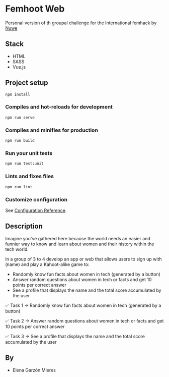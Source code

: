 # Femhoot Web

Personal version of th groupal challenge for the International femhack by [Nuwe](https://nuwe.io/)

## Stack

- HTML
- SASS
- Vue.js

## Project setup
```
npm install
```

### Compiles and hot-reloads for development
```
npm run serve
```

### Compiles and minifies for production
```
npm run build
```

### Run your unit tests
```
npm run test:unit
```

### Lints and fixes files
```
npm run lint
```

### Customize configuration
See [Configuration Reference](https://cli.vuejs.org/config/).

## Description
Imagine you've gathered here because the world needs an easier and funnier way to know and learn about women and their history within the tech world.

In a group of 3 to 4 develop an app or web that allows users to sign up with (name) and play a Kahoot-alike game to:

- Randomly know fun facts about women in tech (generated by a button)
- Answer random questions about women in tech or facts and get 10 points per correct answer
- See a profile that displays the name and the total score accumulated by the user

✅ Task 1 → Randomly know fun facts about women in tech (generated by a button)

✅ Task 2 → Answer random questions about women in tech or facts and get 10 points per correct answer

✅ Task 3 → See a profile that displays the name and the total score accumulated by the user

## By

- Elena Garzón Mieres